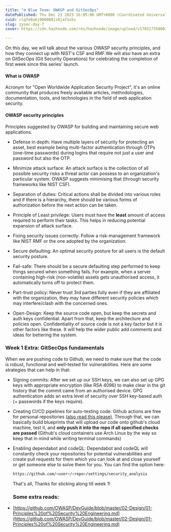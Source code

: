```yaml
---
title: "⚙️ Blue Team: OWASP and GitSecOps"
datePublished: Thu Dec 21 2023 16:05:06 GMT+0000 (Coordinated Universal Time)
cuid: clqfe8ubj000008js9jaf1u5s
slug: zysec-day-7
cover: https://cdn.hashnode.com/res/hashnode/image/upload/v1703173580030/d1511c2f-a95f-42d8-8dbc-74a817ad1d65.png

---
```


On this day, we will talk about the various OWASP security principles, and how they connect up with NIST's CSF and RMF.We will also have an extra on GitSecOps (Git Security Operations) for celebrating the completion of first week since this series' launch.

#### What is OWASP

Acronym for "Open Worldwide Application Security Project", it's an online community that produces freely available articles, methodologies, documentation, tools, and technologies in the field of web application security.

#### OWASP security principles

Principles suggested by OWASP for building and maintaining secure web applications.

* Defense in depth: Have multiple layers of security for protecting an asset, best example being multi-factor authentication through OTPs (one-time passwords) during logins that require not just a user and password but also the OTP.
    
* Minimize attack surface: An attack surface is the collection of all possible security risks a threat actor can possess to an organization's particular system. OWASP suggests minimising that (through security frameworks like NIST CSF).
    
* Separation of duties: Critical actions shall be divided into various roles and if there is a hierarchy, there should be various forms of authorization before the next action can be taken.
    
* Principle of Least privilege: Users must have the **least** amount of access required to perform their tasks. This helps in reducing potential expansion of attack surface.
    
* Fixing security issues correctly: Follow a risk-management framework like NIST RMF or the one adopted by the organization.
    
* Secure defaulting: An optimal security posture for all users is the default security posture.
    
* Fail-safe: There should be a secure defaulting step performed to keep things secured when something fails. For example, when a server containing high-risk (non-volatile) assets gets unauthorised access, it automatically turns off to protect them.
    
* Part-trust policy: Never trust 3rd parties fully even if they are affiliated with the organization, they may have different security policies which may interfere/clash with the concerned ones.
    
* Open-Design: Keep the source code open, but keep the secrets and auth keys confidential. Apart from that, keep the architecture and policies open. Confidentiality of source code is not a key factor but it is other factors like these. It will help the wider public add comments and ideas for bettering the system.
    

### Week 1 Extra: GitSecOps fundamentals

When we are pushing code to Github, we need to make sure that the code is robust, functional and well-tested for vulnerabilities. Here are some strategies that can help in that:

* Signing commits: After we set up our SSH keys, we can also set up GPG keys with appropriate encryption (like RSA 4096) to make clear in the git history that the commit came from an authorised device. GPG authentication adds an extra level of security over SSH key-based auth (+ passwords if the keys require).
    
* Creating CI/CD pipelines for auto-testing code: Github actions are free for personal repositories [(also read this please)](https://docs.github.com/en/actions/quickstart). Through that, we can basically build blueprints that will upload our code onto github's cloud machine, test it, and **only push it into the repo if all specified checks are passed** (Github's cloud containers use Arch Linux by the way so keep that in mind while writing terminal commands)
    
* Enabling dependabot and codeQL: Dependabot and codeQL will constantly check your repositories for potential vulnerabilities and create pull requests for them which you can look at and close yourself or get someone else to solve them for you. You can find the option here:
    
    ```bash
    https://github.com/<user>/<repo>/settings/security_analysis
    ```
    
    That's all, Thanks for sticking along till week 1!
    
    ### Some extra reads:
    
* [https://github.com/OWASP/DevGuide/blob/master/02-Design/01-Principles%20of%20Security%20Engineering.md](https://github.com/OWASP/DevGuide/blob/master/02-Design/01-Principles%20of%20Security%20Engineering.md)